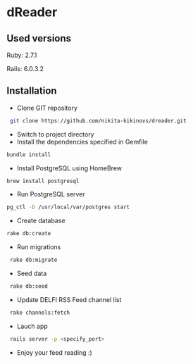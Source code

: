 # dReader

## Used versions

Ruby: 2.7.1

Rails: 6.0.3.2

## Installation

- Clone GIT repository
```bash
 git clone https://github.com/nikita-kikinovs/dreader.git
```
- Switch to project directory
- Install the dependencies specified in Gemfile
 ```bash
 bundle install
```
- Install PostgreSQL using HomeBrew
 ```bash
 brew install postgresql
```
- Run PostgreSQL server
 ```bash
 pg_ctl -D /usr/local/var/postgres start
```
- Create database
 ```bash
 rake db:create
```
- Run migrations
```bash
 rake db:migrate
```
- Seed data
```bash
 rake db:seed
```
- Update DELFI RSS Feed channel list
```bash
 rake channels:fetch
```
- Lauch app
```bash
 rails server -p <specify_port>
```
- Enjoy your feed reading :)
